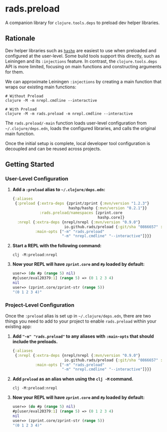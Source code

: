 # rads.preload

A companion library for `clojure.tools.deps` to preload dev helper libraries.

## Rationale

Dev helper libraries such as [`hashp`](https://github.com/weavejester/hashp) are easiest to use when preloaded and configured at the user-level. Some build tools support this directly, such as Leiningen and its `:injections` feature. In contrast, the `clojure.tools.deps` API is more limited, focusing on main functions and constructing arguments for them.

We can approximate Leiningen `:injections` by creating a main function that wraps our existing main functions:

```shell
# Without Preload
clojure -M -m nrepl.cmdline --interactive

# With Preload
clojure -M -m rads.preload -m nrepl.cmdline --interactive
```

The `rads.preload/-main` function loads user-level configuration from `~/.clojure/deps.edn`, loads the configured libraries, and calls the original main function.

Once the initial setup is complete, local developer tool configuration is decoupled and can be reused across projects.

## Getting Started

### User-Level Configuration

1. **Add a `:preload` alias to `~/.clojure/deps.edn`:**
    ```clojure
    {:aliases
     {:preload {:extra-deps {zprint/zprint {:mvn/version "1.2.3"}
                             hashp/hashp {:mvn/version "0.2.1"}}
                :rads.preload/namespaces [zprint.core
                                          hashp.core]}
      :nrepl {:extra-deps {nrepl/nrepl {:mvn/version "0.9.0"}
                           io.github.rads/preload {:git/sha "0866657" :git/tag "v0.1.0"}}
              :main-opts ["-m" "rads.preload"
                          "-m" "nrepl.cmdline" "--interactive"]}}}
    ```

2. **Start a REPL with the following command:**
    ```shell
    clj -M:preload:nrepl
    ```

3. **Now your REPL will have `zprint.core` and `#p` loaded by default:**
    ```clojure
    user=> (do #p (range 5) nil)
    #p[user/eval20379:1] (range 5) => (0 1 2 3 4)
    nil
    user=> (zprint.core/zprint-str (range 5))
    "(0 1 2 3 4)"
    ```

### Project-Level Configuration

Once the `:preload` alias is set up in `~/.clojure/deps.edn`, there are two things you need to add to your project to enable `rads.preload` within your existing app:

1. **Add `"-m" "rads.preload"` to any aliases with `:main-opts` that should include the preloads.**
    ```clojure
    {:aliases
     {:nrepl {:extra-deps {nrepl/nrepl {:mvn/version "0.9.0"}
                           io.github.rads/preload {:git/sha "0866657" :git/tag "v0.1.0"}}
              :main-opts ["-m" "rads.preload"
                          "-m" "nrepl.cmdline" "--interactive"]}}}
    ```

2. **Add `preload` as an alias when using the `clj -M` command.**
    ```shell
    clj -M:preload:nrepl
    ```

3. **Now your REPL will have `zprint.core` and `#p` loaded by default:**
    ```clojure
    user=> (do #p (range 5) nil)
    #p[user/eval20379:1] (range 5) => (0 1 2 3 4)
    nil
    user=> (zprint.core/zprint-str (range 5))
    "(0 1 2 3 4)"
    ```
